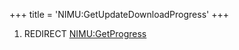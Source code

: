 +++
title = 'NIMU:GetUpdateDownloadProgress'
+++

1.  REDIRECT [NIMU:GetProgress](NIMU:GetProgress "wikilink")